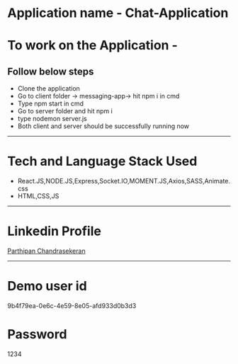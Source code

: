 # Application name - Chat-Application
<h1>To work on the Application - </h1>
<h2>Follow below steps</h2>
<ul>
  <li>Clone the application</li>
   <li>Go to client folder -> messaging-app-> hit npm i in cmd</li>
   <li>Type npm start in cmd</li>
   <li>Go to server folder and hit npm i</li>
   <li>type nodemon server.js</li>
   <li>Both client and server should be successfully running now</li>
</ul>



*************************

<h1>Tech and Language Stack Used</h1>
<ul>
  <li>React.JS,NODE.JS,Express,Socket.IO,MOMENT.JS,Axios,SASS,Animate.css</li>
   <li>HTML,CSS,JS</li>
</ul>

*************************
<h1>Linkedin Profile</h1>
<a href="https://www.linkedin.com/in/parthipan-chandrasekeran/">Parthipan Chandrasekeran</a>



***********************
<h1>Demo user id</h1> <p>9b4f79ea-0e6c-4e59-8e05-afd933d0b3d3</p>
<h1>Password</h1> <p>1234</p>







